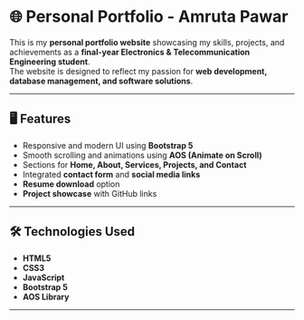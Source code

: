# 🌐 Personal Portfolio - Amruta Pawar

This is my **personal portfolio website** showcasing my skills, projects, and achievements as a **final-year Electronics & Telecommunication Engineering student**.  
The website is designed to reflect my passion for **web development, database management, and software solutions**.

---

## 🖥️ Features
- Responsive and modern UI using **Bootstrap 5**
- Smooth scrolling and animations using **AOS (Animate on Scroll)**
- Sections for **Home, About, Services, Projects, and Contact**
- Integrated **contact form** and **social media links**
- **Resume download** option
- **Project showcase** with GitHub links

---

## 🛠️ Technologies Used
- **HTML5**
- **CSS3**
- **JavaScript**
- **Bootstrap 5**
- **AOS Library**

---

